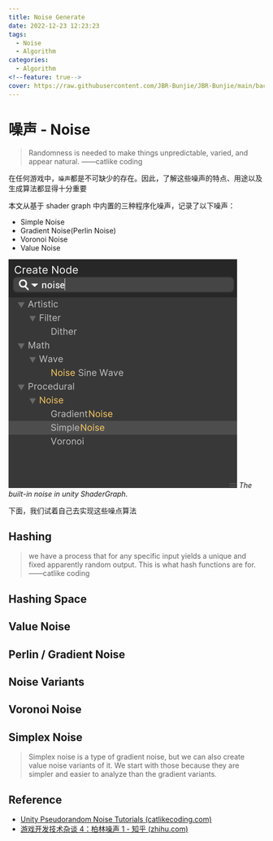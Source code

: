 ```yaml
---
title: Noise Generate
date: 2022-12-23 12:23:23
tags:
  - Noise
  - Algorithm
categories:
  - Algorithm
<!--feature: true-->
cover: https://raw.githubusercontent.com/JBR-Bunjie/JBR-Bunjie/main/back.jpg
---
```

# 噪声 - Noise

> Randomness is needed to make things unpredictable, varied, and appear natural.
> ——catlike coding

在任何游戏中，`噪声`都是不可缺少的存在。因此，了解这些噪声的特点、用途以及生成算法都显得十分重要

本文从基于 shader graph 中内置的三种程序化噪声，记录了以下噪声：

- Simple Noise
- Gradient Noise(Perlin Noise)
- Voronoi Noise
- Value Noise

![image-20230325210305648](../../../images\Algorithm\001.png)
_The built-in noise in unity ShaderGraph._

下面，我们试着自己去实现这些噪点算法

## Hashing

> we have a process that for any specific input yields a unique and fixed apparently random output. This is what hash functions are for.
> ——catlike coding

## Hashing Space

## Value Noise

## Perlin / Gradient Noise

## Noise Variants

## Voronoi Noise

## Simplex Noise

> Simplex noise is a type of gradient noise, but we can also create value noise variants of it. We start with those because they are simpler and easier to analyze than the gradient variants.

## Reference

- [Unity Pseudorandom Noise Tutorials (catlikecoding.com)](https://catlikecoding.com/unity/tutorials/pseudorandom-noise/)
- [游戏开发技术杂谈 4：柏林噪声 1 - 知乎 (zhihu.com)](https://zhuanlan.zhihu.com/p/354931692)
